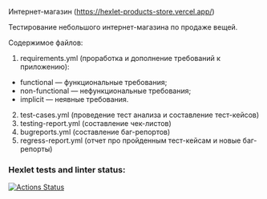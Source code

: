 Интернет-магазин (https://hexlet-products-store.vercel.app/)

Тестирование небольшого интернет-магазина по продаже вещей.

Содержимое файлов:

1) requirements.yml (проработка и дополнение требований к приложению):
* functional — функциональные требования;
* non-functional — нефункциональные требования;
* implicit — неявные требования.
2) test-cases.yml (проведение тест анализа и составление тест-кейсов)
3) testing-report.yml (составление чек-листов)
4) bugreports.yml (составление баг-репортов)
5) regress-report.yml (отчет про пройденным тест-кейсам и новые баг-репорты)

### Hexlet tests and linter status:
[![Actions Status](https://github.com/ValeriaStroeva/qa-engineer-project-84/workflows/hexlet-check/badge.svg)](https://github.com/ValeriaStroeva/qa-engineer-project-84/actions)
